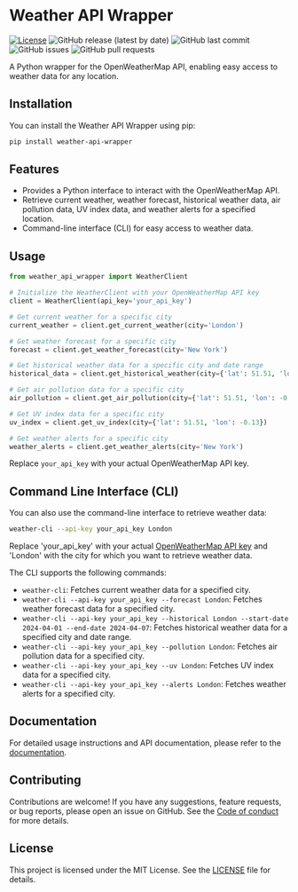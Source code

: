 # Weather API Wrapper

[![License](https://img.shields.io/github/license/pyaustine/weather-api-wrapper)](LICENSE)
![GitHub release (latest by date)](https://img.shields.io/github/v/release/pyaustine/weather-api-wrapper)
![GitHub last commit](https://img.shields.io/github/last-commit/pyaustine/weather-api-wrapper)
![GitHub issues](https://img.shields.io/github/issues/pyaustine/weather-api-wrapper)
![GitHub pull requests](https://img.shields.io/github/issues-pr/pyaustine/weather-api-wrapper)

A Python wrapper for the OpenWeatherMap API, enabling easy access to weather data for any location.

## Installation

You can install the Weather API Wrapper using pip:

```bash
pip install weather-api-wrapper
```

## Features

- Provides a Python interface to interact with the OpenWeatherMap API.
- Retrieve current weather, weather forecast, historical weather data, air pollution data, UV index data, and weather alerts for a specified location.
- Command-line interface (CLI) for easy access to weather data.

## Usage

```python
from weather_api_wrapper import WeatherClient

# Initialize the WeatherClient with your OpenWeatherMap API key
client = WeatherClient(api_key='your_api_key')

# Get current weather for a specific city
current_weather = client.get_current_weather(city='London')

# Get weather forecast for a specific city
forecast = client.get_weather_forecast(city='New York')

# Get historical weather data for a specific city and date range
historical_data = client.get_historical_weather(city={'lat': 51.51, 'lon': -0.13}, start_date='2024-04-01', end_date='2024-04-07')

# Get air pollution data for a specific city
air_pollution = client.get_air_pollution(city={'lat': 51.51, 'lon': -0.13})

# Get UV index data for a specific city
uv_index = client.get_uv_index(city={'lat': 51.51, 'lon': -0.13})

# Get weather alerts for a specific city
weather_alerts = client.get_weather_alerts(city='New York')
```

Replace `your_api_key` with your actual OpenWeatherMap API key.

## Command Line Interface (CLI)

You can also use the command-line interface to retrieve weather data:

```bash
weather-cli --api-key your_api_key London
```

Replace 'your_api_key' with your actual [OpenWeatherMap API key](https://openweathermap.org/api) and 'London' with the city for which you want to retrieve weather data.

The CLI supports the following commands:

- `weather-cli`: Fetches current weather data for a specified city.
- `weather-cli --api-key your_api_key --forecast London`: Fetches weather forecast data for a specified city.
- `weather-cli --api-key your_api_key --historical London --start-date 2024-04-01 --end-date 2024-04-07`: Fetches historical weather data for a specified city and date range.
- `weather-cli --api-key your_api_key --pollution London`: Fetches air pollution data for a specified city.
- `weather-cli --api-key your_api_key --uv London`: Fetches UV index data for a specified city.
- `weather-cli --api-key your_api_key --alerts London`: Fetches weather alerts for a specified city.

## Documentation

For detailed usage instructions and API documentation, please refer to the [documentation](https://github.com/pyaustine/weather-api-wrapper).

## Contributing

Contributions are welcome! If you have any suggestions, feature requests, or bug reports, please open an issue on GitHub. See the [Code of conduct](CODE_OF_CONDUCT.md) for more details.

## License

This project is licensed under the MIT License. See the [LICENSE](LICENSE) file for details.
